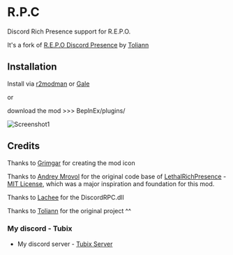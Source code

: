 # R.P.C

Discord Rich Presence support for R.E.P.O.

It's a fork of [R.E.P.O Discord Presence](https://github.com/Toliann/REPO-Discord-Rich-Presence) by [Toliann](https://github.com/Toliann)

## Installation

Install via [r2modman](https://thunderstore.io/c/repo/p/ebkr/r2modman/) or [Gale](https://thunderstore.io/c/lethal-company/p/Kesomannen/GaleModManager/)

 or 

download the mod >>> BeplnEx/plugins/

![Screenshot1](https://github.com/user-attachments/assets/a93acce3-3543-482a-8e85-76a7151997f4)

## Credits

Thanks to [Grimgar](https://www.youtube.com/channel/UCPLRVtdWzuBcTAqssRfUa5g) for creating the mod icon

Thanks to [Andrey Mrovol](https://github.com/AndreyMrovol) for the original code base of [LethalRichPresence](https://github.com/AndreyMrovol/LethalRichPresence) - [MIT License](https://github.com/AndreyMrovol/LethalRichPresence/blob/main/LICENSE), which was a major inspiration and foundation for this mod.

Thanks to [Lachee](https://github.com/Lachee/discord-rpc-csharp) for the DiscordRPC.dll

Thanks to [Toliann](https://github.com/Toliann) for the original project ^^

### My discord - Tubix
- My discord server - [Tubix Server](https://discord.gg/8SRNkCGDjk)
